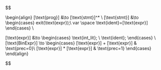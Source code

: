 $$

\begin{align}
[\text{prog}] &\to [\text{stmt}]^* \\
[\text{stmt}] &\to \begin{cases}
    exit(\text{expr});\\
    var \space \text{ident}=[\text{expr}]
\end{cases}
\\

[\text{expr}] &\to 
\begin{cases}
\text{int\_lit};
\\
\text{ident};
\end{cases}
\\
[\text{BinExpr}] \to 
\begin{cases}
    [\text{expr}] + [\text{expr}] & \text{prec=0}\\
    [\text{expr}] * [\text{expr}] & \text{prec=1}
\end{cases}
\end{align}

$$